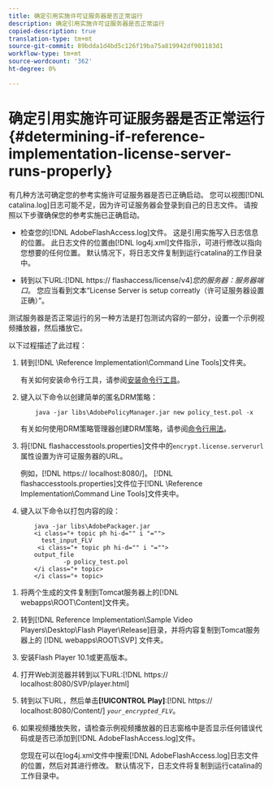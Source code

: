 ```yaml
---
title: 确定引用实施许可证服务器是否正常运行
description: 确定引用实施许可证服务器是否正常运行
copied-description: true
translation-type: tm+mt
source-git-commit: 89bdda1d4bd5c126f19ba75a819942df901183d1
workflow-type: tm+mt
source-wordcount: '362'
ht-degree: 0%

---
```



# 确定引用实施许可证服务器是否正常运行{#determining-if-reference-implementation-license-server-runs-properly}

有几种方法可确定您的参考实施许可证服务器是否已正确启动。 您可以视图[!DNL catalina.log]日志可能不足，因为许可证服务器会登录到自己的日志文件。 请按照以下步骤确保您的参考实施已正确启动。

* 检查您的[!DNL AdobeFlashAccess.log]文件。 这是引用实施写入日志信息的位置。 此日志文件的位置由[!DNL log4j.xml]文件指示，可进行修改以指向您想要的任何位置。 默认情况下，将日志文件复制到运行catalina的工作目录中。

* 转到以下URL:[!DNL https:// flashaccess/license/v4]*您的服务器：服务器端口*。 您应当看到文本“License Server is setup correatly（许可证服务器设置正确）”。

测试服务器是否正常运行的另一种方法是打包测试内容的一部分，设置一个示例视频播放器，然后播放它。

以下过程描述了此过程：

1. 转到[!DNL \Reference Implementation\Command Line Tools]文件夹。

   有关如何安装命令行工具，请参阅[安装命令行工具](../drm-reference-implementations/command-line-tools/install-command-line-tools.md)。

1. 键入以下命令以创建简单的匿名DRM策略：

   ```
       java -jar libs\AdobePolicyManager.jar new policy_test.pol -x
   ```

   有关如何使用DRM策略管理器创建DRM策略，请参阅[命令行用法](../drm-reference-implementations/command-line-tools/configure-command-line-tools/policy-manager/policy-manager-command-line-usage.md)。

1. 将[!DNL flashaccesstools.properties]文件中的`encrypt.license.serverurl`属性设置为许可证服务器的URL。

   例如，[!DNL https:// localhost:8080/]。 [!DNL flashaccesstools.properties]文件位于[!DNL \Reference Implementation\Command Line Tools]文件夹中。

1. 键入以下命令以打包内容的段：

```
       java -jar libs\AdobePackager.jar  
       <i class="+ topic ph hi-d="" i "="">
         test_input_FLV  
        <i class="+ topic ph hi-d="" i "="">
       output_file  
               -p policy_test.pol 
       </i class="+ topic> 
       </i class="+ topic>
```

1. 将两个生成的文件复制到Tomcat服务器上的[!DNL webapps\ROOT\Content]文件夹。
1. 转到[!DNL Reference Implementation\Sample Video Players\Desktop\Flash Player\Release]目录，并将内容复制到Tomcat服务器上的 [!DNL webapps\ROOT\SVP\] 文件夹。

1. 安装Flash Player 10.1或更高版本。
1. 打开Web浏览器并转到以下URL:[!DNL        https:// localhost:8080/SVP/player.html]

1. 转到以下URL，然后单击&#x200B;**[!UICONTROL Play]**:[!DNL https:// localhost:8080/Content/] *`your_encrypted_FLV`*。

1. 如果视频播放失败，请检查示例视频播放器的日志窗格中是否显示任何错误代码或是否已添加到[!DNL AdobeFlashAccess.log]文件。

   您现在可以在log4j.xml文件中搜索[!DNL AdobeFlashAccess.log]日志文件的位置，然后对其进行修改。 默认情况下，日志文件将复制到运行catalina的工作目录中。


